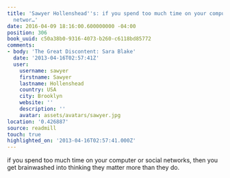 ```yaml
---
title: 'Sawyer Hollenshead''s: if you spend too much time on your computer or social
  networ…'
date: 2016-04-09 18:16:00.600000000 -04:00
position: 306
book_uuid: c50a38b0-9316-4073-b260-c6118bd85772
comments:
- body: 'The Great Discontent: Sara Blake'
  date: '2013-04-16T02:57:41Z'
  user:
    username: sawyer
    firstname: Sawyer
    lastname: Hollenshead
    country: USA
    city: Brooklyn
    website: ''
    description: ''
    avatar: assets/avatars/sawyer.jpg
location: '0.426887'
source: readmill
touch: true
highlighted_on: '2013-04-16T02:57:41.000Z'
---
```


if you spend too much time on your computer or social networks, then you get brainwashed into thinking they matter more than they do.